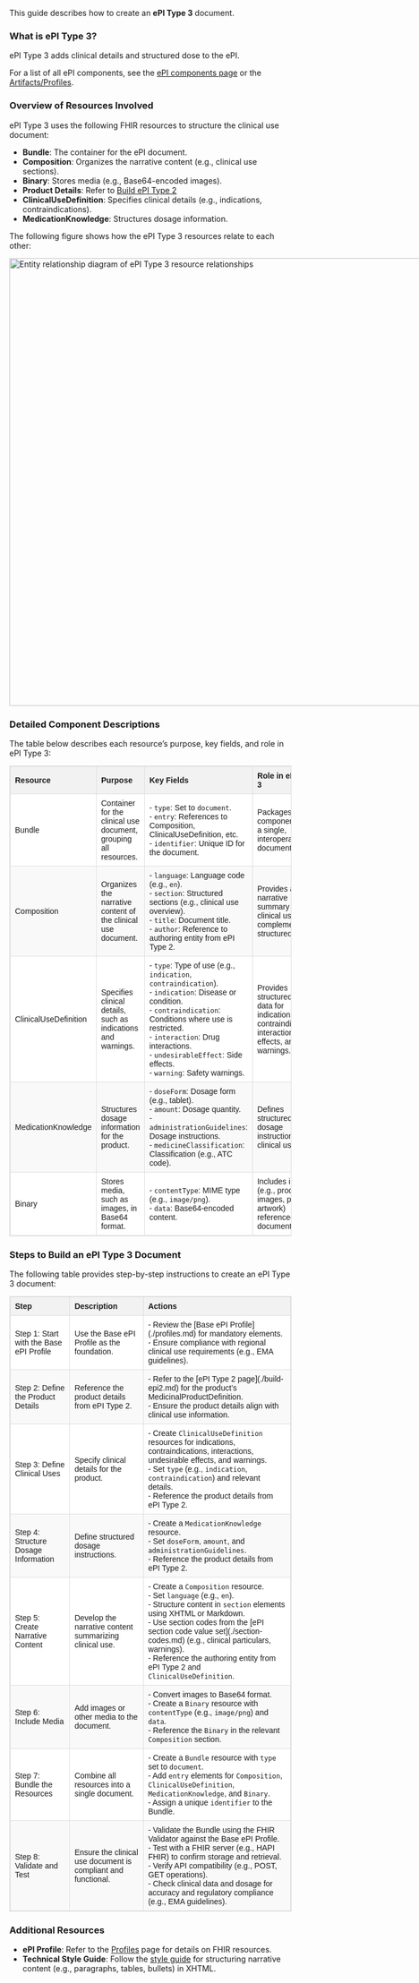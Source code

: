 This guide describes how to create an **ePI Type 3** document.

### What is ePI Type 3?

ePI Type 3 adds clinical details and structured dose to the ePI.

For a list of all ePI components, see the [ePI components page](./epi-components.md) or the [Artifacts/Profiles](https://build.fhir.org/ig/HL7/emedicinal-product-info/artifacts.html#2).

### Overview of Resources Involved

ePI Type 3 uses the following FHIR resources to structure the clinical use document:
- **Bundle**: The container for the ePI document.
- **Composition**: Organizes the narrative content (e.g., clinical use sections).
- **Binary**: Stores media (e.g., Base64-encoded images).
- **Product Details**: Refer to [Build ePI Type 2](https://build.fhir.org/ig/HL7/emedicinal-product-info/build-epi2.html)
- **ClinicalUseDefinition**: Specifies clinical details (e.g., indications, contraindications).
- **MedicationKnowledge**: Structures dosage information.

The following figure shows how the ePI Type 3 resources relate to each other:

<span style="display: inline-block; vertical-align: middle;">
  <img src="epiType3RelationshipDiagram.drawio.svg" alt="Entity relationship diagram of ePI Type 3 resource relationships" style="width: 800px; height: auto;" />
</span>

### Detailed Component Descriptions

The table below describes each resource’s purpose, key fields, and role in ePI Type 3:

<table style="border-collapse: collapse; width: 100%; border: 1px solid #ddd; font-family: Arial, Helvetica, sans-serif; font-size: 14px;">
  <thead style="background-color: #f2f2f2;">
    <tr>
      <th style="border: 1px solid #ddd; padding: 8px; text-align: left; font-weight: bold;">Resource</th>
      <th style="border: 1px solid #ddd; padding: 8px; text-align: left; font-weight: bold;">Purpose</th>
      <th style="border: 1px solid #ddd; padding: 8px; text-align: left; font-weight: bold;">Key Fields</th>
      <th style="border: 1px solid #ddd; padding: 8px; text-align: left; font-weight: bold;">Role in ePI Type 3</th>
    </tr>
  </thead>
  <tbody>
    <tr style="background-color: #ffffff;">
      <td style="border: 1px solid #ddd; padding: 8px;">Bundle</td>
      <td style="border: 1px solid #ddd; padding: 8px;">Container for the clinical use document, grouping all resources.</td>
      <td style="border: 1px solid #ddd; padding: 8px;">
        - <code>type</code>: Set to <code>document</code>.<br>
        - <code>entry</code>: References to Composition, ClinicalUseDefinition, etc.<br>
        - <code>identifier</code>: Unique ID for the document.
      </td>
      <td style="border: 1px solid #ddd; padding: 8px;">Packages all components into a single, interoperable document.</td>
    </tr>
    <tr style="background-color: #f9f9f9;">
      <td style="border: 1px solid #ddd; padding: 8px;">Composition</td>
      <td style="border: 1px solid #ddd; padding: 8px;">Organizes the narrative content of the clinical use document.</td>
      <td style="border: 1px solid #ddd; padding: 8px;">
        - <code>language</code>: Language code (e.g., <code>en</code>).<br>
        - <code>section</code>: Structured sections (e.g., clinical use overview).<br>
        - <code>title</code>: Document title.<br>
        - <code>author</code>: Reference to authoring entity from ePI Type 2.
      </td>
      <td style="border: 1px solid #ddd; padding: 8px;">Provides a narrative summary of clinical use, complementing structured data.</td>
    </tr>
    <tr style="background-color: #ffffff;">
      <td style="border: 1px solid #ddd; padding: 8px;">ClinicalUseDefinition</td>
      <td style="border: 1px solid #ddd; padding: 8px;">Specifies clinical details, such as indications and warnings.</td>
      <td style="border: 1px solid #ddd; padding: 8px;">
        - <code>type</code>: Type of use (e.g., <code>indication</code>, <code>contraindication</code>).<br>
        - <code>indication</code>: Disease or condition.<br>
        - <code>contraindication</code>: Conditions where use is restricted.<br>
        - <code>interaction</code>: Drug interactions.<br>
        - <code>undesirableEffect</code>: Side effects.<br>
        - <code>warning</code>: Safety warnings.
      </td>
      <td style="border: 1px solid #ddd; padding: 8px;">Provides structured clinical data for indications, contraindications, interactions, effects, and warnings.</td>
    </tr>
    <tr style="background-color: #f9f9f9;">
      <td style="border: 1px solid #ddd; padding: 8px;">MedicationKnowledge</td>
      <td style="border: 1px solid #ddd; padding: 8px;">Structures dosage information for the product.</td>
      <td style="border: 1px solid #ddd; padding: 8px;">
        - <code>doseForm</code>: Dosage form (e.g., tablet).<br>
        - <code>amount</code>: Dosage quantity.<br>
        - <code>administrationGuidelines</code>: Dosage instructions.<br>
        - <code>medicineClassification</code>: Classification (e.g., ATC code).
      </td>
      <td style="border: 1px solid #ddd; padding: 8px;">Defines structured dosage instructions for clinical use.</td>
    </tr>
    <tr style="background-color: #ffffff;">
      <td style="border: 1px solid #ddd; padding: 8px;">Binary</td>
      <td style="border: 1px solid #ddd; padding: 8px;">Stores media, such as images, in Base64 format.</td>
      <td style="border: 1px solid #ddd; padding: 8px;">
        - <code>contentType</code>: MIME type (e.g., <code>image/png</code>).<br>
        - <code>data</code>: Base64-encoded content.
      </td>
      <td style="border: 1px solid #ddd; padding: 8px;">Includes images (e.g., product images, pack artwork) referenced in the document.</td>
    </tr>
  </tbody>
</table>

### Steps to Build an ePI Type 3 Document

The following table provides step-by-step instructions to create an ePI Type 3 document:

<table style="border-collapse: collapse; width: 100%; border: 1px solid #ddd; font-family: Arial, Helvetica, sans-serif; font-size: 14px;">
  <thead style="background-color: #f2f2f2;">
    <tr>
      <th style="border: 1px solid #ddd; padding: 8px; text-align: left; font-weight: bold;">Step</th>
      <th style="border: 1px solid #ddd; padding: 8px; text-align: left; font-weight: bold;">Description</th>
      <th style="border: 1px solid #ddd; padding: 8px; text-align: left; font-weight: bold;">Actions</th>
    </tr>
  </thead>
  <tbody>
    <tr style="background-color: #ffffff;">
      <td style="border: 1px solid #ddd; padding: 8px;">Step 1: Start with the Base ePI Profile</td>
      <td style="border: 1px solid #ddd; padding: 8px;">Use the Base ePI Profile as the foundation.</td>
      <td style="border: 1px solid #ddd; padding: 8px;">
        - Review the [Base ePI Profile](./profiles.md) for mandatory elements.<br>
        - Ensure compliance with regional clinical use requirements (e.g., EMA guidelines).
      </td>
    </tr>
    <tr style="background-color: #f9f9f9;">
      <td style="border: 1px solid #ddd; padding: 8px;">Step 2: Define the Product Details</td>
      <td style="border: 1px solid #ddd; padding: 8px;">Reference the product details from ePI Type 2.</td>
      <td style="border: 1px solid #ddd; padding: 8px;">
        - Refer to the [ePI Type 2 page](./build-epi2.md) for the product’s MedicinalProductDefinition.<br>
        - Ensure the product details align with clinical use information.
      </td>
    </tr>
    <tr style="background-color: #ffffff;">
      <td style="border: 1px solid #ddd; padding: 8px;">Step 3: Define Clinical Uses</td>
      <td style="border: 1px solid #ddd; padding: 8px;">Specify clinical details for the product.</td>
      <td style="border: 1px solid #ddd; padding: 8px;">
        - Create <code>ClinicalUseDefinition</code> resources for indications, contraindications, interactions, undesirable effects, and warnings.<br>
        - Set <code>type</code> (e.g., <code>indication</code>, <code>contraindication</code>) and relevant details.<br>
        - Reference the product details from ePI Type 2.
      </td>
    </tr>
    <tr style="background-color: #f9f9f9;">
      <td style="border: 1px solid #ddd; padding: 8px;">Step 4: Structure Dosage Information</td>
      <td style="border: 1px solid #ddd; padding: 8px;">Define structured dosage instructions.</td>
      <td style="border: 1px solid #ddd; padding: 8px;">
        - Create a <code>MedicationKnowledge</code> resource.<br>
        - Set <code>doseForm</code>, <code>amount</code>, and <code>administrationGuidelines</code>.<br>
        - Reference the product details from ePI Type 2.
      </td>
    </tr>
    <tr style="background-color: #ffffff;">
      <td style="border: 1px solid #ddd; padding: 8px;">Step 5: Create Narrative Content</td>
      <td style="border: 1px solid #ddd; padding: 8px;">Develop the narrative content summarizing clinical use.</td>
      <td style="border: 1px solid #ddd; padding: 8px;">
        - Create a <code>Composition</code> resource.<br>
        - Set <code>language</code> (e.g., <code>en</code>).<br>
        - Structure content in <code>section</code> elements using XHTML or Markdown.<br>
        - Use section codes from the [ePI section code value set](./section-codes.md) (e.g., clinical particulars, warnings).<br>
        - Reference the authoring entity from ePI Type 2 and <code>ClinicalUseDefinition</code>.
      </td>
    </tr>
    <tr style="background-color: #f9f9f9;">
      <td style="border: 1px solid #ddd; padding: 8px;">Step 6: Include Media</td>
      <td style="border: 1px solid #ddd; padding: 8px;">Add images or other media to the document.</td>
      <td style="border: 1px solid #ddd; padding: 8px;">
        - Convert images to Base64 format.<br>
        - Create a <code>Binary</code> resource with <code>contentType</code> (e.g., <code>image/png</code>) and <code>data</code>.<br>
        - Reference the <code>Binary</code> in the relevant <code>Composition</code> section.
      </td>
    </tr>
    <tr style="background-color: #ffffff;">
      <td style="border: 1px solid #ddd; padding: 8px;">Step 7: Bundle the Resources</td>
      <td style="border: 1px solid #ddd; padding: 8px;">Combine all resources into a single document.</td>
      <td style="border: 1px solid #ddd; padding: 8px;">
        - Create a <code>Bundle</code> resource with <code>type</code> set to <code>document</code>.<br>
        - Add <code>entry</code> elements for <code>Composition</code>, <code>ClinicalUseDefinition</code>, <code>MedicationKnowledge</code>, and <code>Binary</code>.<br>
        - Assign a unique <code>identifier</code> to the Bundle.
      </td>
    </tr>
    <tr style="background-color: #f9f9f9;">
      <td style="border: 1px solid #ddd; padding: 8px;">Step 8: Validate and Test</td>
      <td style="border: 1px solid #ddd; padding: 8px;">Ensure the clinical use document is compliant and functional.</td>
      <td style="border: 1px solid #ddd; padding: 8px;">
        - Validate the Bundle using the FHIR Validator against the Base ePI Profile.<br>
        - Test with a FHIR server (e.g., HAPI FHIR) to confirm storage and retrieval.<br>
        - Verify API compatibility (e.g., POST, GET operations).<br>
        - Check clinical data and dosage for accuracy and regulatory compliance (e.g., EMA guidelines).
      </td>
    </tr>
  </tbody>
</table>

### Additional Resources
- **ePI Profile**: Refer to the [Profiles]([./epi-components.md](https://build.fhir.org/ig/HL7/emedicinal-product-info/artifacts.html#2)) page for details on FHIR resources.
- **Technical Style Guide**: Follow the [style guide](./style-guide.md) for structuring narrative content (e.g., paragraphs, tables, bullets) in XHTML.